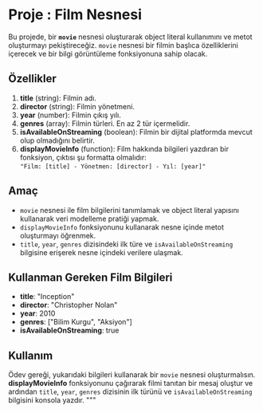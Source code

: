 # Proje : Film Nesnesi

Bu projede, bir **`movie`** nesnesi oluşturarak object literal kullanımını ve metot oluşturmayı pekiştireceğiz. `movie` nesnesi bir filmin başlıca özelliklerini içerecek ve bir bilgi görüntüleme fonksiyonuna sahip olacak.

## Özellikler

1. **title** (string): Filmin adı.
2. **director** (string): Filmin yönetmeni.
3. **year** (number): Filmin çıkış yılı.
4. **genres** (array): Filmin türleri. En az 2 tür içermelidir.
5. **isAvailableOnStreaming** (boolean): Filmin bir dijital platformda mevcut olup olmadığını belirtir.
6. **displayMovieInfo** (function): Film hakkında bilgileri yazdıran bir fonksiyon, çıktısı şu formatta olmalıdır:  
   `"Film: [title] - Yönetmen: [director] - Yıl: [year]"`

## Amaç

- `movie` nesnesi ile film bilgilerini tanımlamak ve object literal yapısını kullanarak veri modelleme pratiği yapmak.
- `displayMovieInfo` fonksiyonunu kullanarak nesne içinde metot oluşturmayı öğrenmek.
- `title`, `year`, `genres` dizisindeki ilk türe ve `isAvailableOnStreaming` bilgisine erişerek nesne içindeki verilere ulaşmak.

## Kullanman Gereken Film Bilgileri

- **title**: "Inception"
- **director**: "Christopher Nolan"
- **year**: 2010
- **genres**: ["Bilim Kurgu", "Aksiyon"]
- **isAvailableOnStreaming**: true

## Kullanım

Ödev gereği, yukarıdaki bilgileri kullanarak bir `movie` nesnesi oluşturmalısın. **displayMovieInfo** fonksiyonunu çağırarak filmi tanıtan bir mesaj oluştur ve ardından `title`, `year`, `genres` dizisinin ilk türünü ve `isAvailableOnStreaming` bilgisini konsola yazdır.
"""

